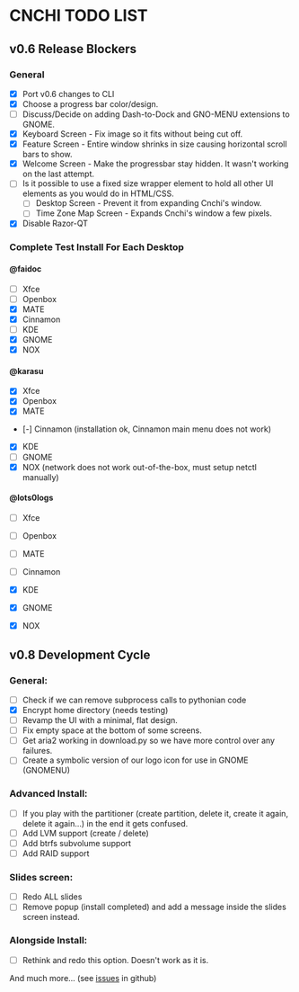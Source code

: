 # CNCHI TODO LIST

## v0.6 Release Blockers

### General
- [x] Port v0.6 changes to CLI
- [x] Choose a progress bar color/design.
- [ ] Discuss/Decide on adding Dash-to-Dock and GNO-MENU extensions to GNOME.
- [X] Keyboard Screen - Fix image so it fits without being cut off.
- [X] Feature Screen - Entire window shrinks in size causing horizontal scroll bars to show.
- [X] Welcome Screen - Make the progressbar stay hidden. It wasn't working on the last attempt.
- [ ] Is it possible to use a fixed size wrapper element to hold all other UI elements as you would do in HTML/CSS.
    - [ ] Desktop Screen - Prevent it from expanding Cnchi's window.
    - [ ] Time Zone Map Screen - Expands Cnchi's window a few pixels.
- [X] Disable Razor-QT

### Complete Test Install For Each Desktop

#### @faidoc

- [ ] Xfce
- [ ] Openbox
- [x] MATE
- [x] Cinnamon
- [ ] KDE
- [x] GNOME
- [x] NOX

#### @karasu

- [x] Xfce
- [x] Openbox
- [x] MATE
- [-] Cinnamon (installation ok, Cinnamon main menu does not work)
- [x] KDE
- [ ] GNOME
- [x] NOX (network does not work out-of-the-box, must setup netctl manually)

#### @lots0logs

- [ ] Xfce
- [ ] Openbox
- [ ] MATE
- [ ] Cinnamon
- [X] KDE
- [X] GNOME
- [X] NOX


## v0.8 Development Cycle

### General:
 - [ ] Check if we can remove subprocess calls to pythonian code
 - [x] Encrypt home directory (needs testing)
 - [ ] Revamp the UI with a minimal, flat design.
 - [ ] Fix empty space at the bottom of some screens.
 - [ ] Get aria2 working in download.py so we have more control over any failures.
 - [ ] Create a symbolic version of our logo icon for use in GNOME (GNOMENU)

### Advanced Install:
 - [ ] If you play with the partitioner (create partition, delete it, create it
   again, delete it again...) in the end it gets confused.
 - [ ] Add LVM support (create / delete)
 - [ ] Add btrfs subvolume support
 - [ ] Add RAID support

### Slides screen:
 - [ ] Redo ALL slides
 - [ ] Remove popup (install completed) and add a message inside the slides screen instead.

### Alongside Install:
 - [ ] Rethink and redo this option. Doesn't work as it is.

 
And much more... (see [issues](https://github.com/Antergos/Cnchi/issues?milestone=none&state=open) in github)
